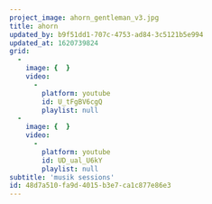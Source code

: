 ```yaml
---
project_image: ahorn_gentleman_v3.jpg
title: ahorn
updated_by: b9f51dd1-707c-4753-ad84-3c5121b5e994
updated_at: 1620739824
grid:
  -
    image: {  }
    video:
      -
        platform: youtube
        id: U_tFgBV6cgQ
        playlist: null
  -
    image: {  }
    video:
      -
        platform: youtube
        id: UD_ual_U6kY
        playlist: null
subtitle: 'musik sessions'
id: 48d7a510-fa9d-4015-b3e7-ca1c877e86e3
---
```

